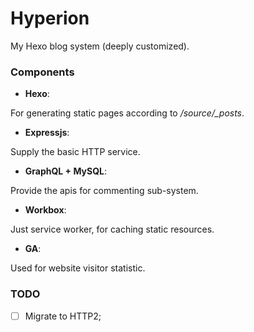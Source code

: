 # Hyperion
My Hexo blog system (deeply customized).

### Components

* **Hexo**:

For generating static pages according to */source/_posts*.

* **Expressjs**: 

Supply the basic HTTP service.

* **GraphQL + MySQL**: 

Provide the apis for commenting sub-system.

* **Workbox**:

Just service worker, for caching static resources.

* **GA**:

Used for website visitor statistic.


### TODO

- [ ] Migrate to HTTP2;